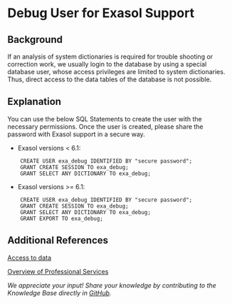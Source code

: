 # Debug User for Exasol Support 


## Background

If an analysis of system dictionaries is required for trouble shooting or correction work, we usually login to the database by using a special database user, whose access privileges are limited to system dictionaries. Thus, direct access to the data tables of the database is not possible.
## Explanation

You can use the below SQL Statements to create the user with the necessary permissions. Once the user is created, please share the password with Exasol support in a secure way.

- Exasol versions &lt; 6.1:
```
    CREATE USER exa_debug IDENTIFIED BY "secure password";
    GRANT CREATE SESSION TO exa_debug;
    GRANT SELECT ANY DICTIONARY TO exa_debug;
```
- Exasol versions &gt;= 6.1:
```
    CREATE USER exa_debug IDENTIFIED BY "secure password";
    GRANT CREATE SESSION TO exa_debug;
    GRANT SELECT ANY DICTIONARY TO exa_debug;
    GRANT EXPORT TO exa_debug;
```
## Additional References

[Access to data](https://docs.exasol.com/db/latest/planning/support.htm) 

[Overview of Professional Services](https://www.exasol.com/product-overview/customer-support/)

*We appreciate your input! Share your knowledge by contributing to the Knowledge Base directly in [GitHub](https://github.com/exasol/public-knowledgebase).* 
